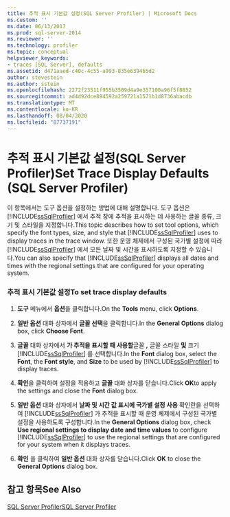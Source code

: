 ```yaml
---
title: 추적 표시 기본값 설정(SQL Server Profiler) | Microsoft Docs
ms.custom: ''
ms.date: 06/13/2017
ms.prod: sql-server-2014
ms.reviewer: ''
ms.technology: profiler
ms.topic: conceptual
helpviewer_keywords:
- traces [SQL Server], defaults
ms.assetid: d471aaed-c40c-4c55-a993-835e6394b5d2
author: stevestein
ms.author: sstein
ms.openlocfilehash: 2272f23511f955b3509d4a9e357100a96f5f8852
ms.sourcegitcommit: ad4d92dce894592a259721a1571b1d8736abacdb
ms.translationtype: MT
ms.contentlocale: ko-KR
ms.lasthandoff: 08/04/2020
ms.locfileid: "87737191"
---
```

# <a name="set-trace-display-defaults-sql-server-profiler"></a><span data-ttu-id="eaf5e-102">추적 표시 기본값 설정(SQL Server Profiler)</span><span class="sxs-lookup"><span data-stu-id="eaf5e-102">Set Trace Display Defaults (SQL Server Profiler)</span></span>
  <span data-ttu-id="eaf5e-103">이 항목에서는 도구 옵션을 설정하는 방법에 대해 설명합니다. 도구 옵션은 [!INCLUDE[ssSqlProfiler](../../includes/sssqlprofiler-md.md)] 에서 추적 창에 추적을 표시하는 데 사용하는 글꼴 종류, 크기 및 스타일을 지정합니다.</span><span class="sxs-lookup"><span data-stu-id="eaf5e-103">This topic describes how to set tool options, which specify the font types, size, and style that [!INCLUDE[ssSqlProfiler](../../includes/sssqlprofiler-md.md)] uses to display traces in the trace window.</span></span> <span data-ttu-id="eaf5e-104">또한 운영 체제에서 구성된 국가별 설정에 따라 [!INCLUDE[ssSqlProfiler](../../includes/sssqlprofiler-md.md)] 에서 모든 날짜 및 시간을 표시하도록 지정할 수 있습니다.</span><span class="sxs-lookup"><span data-stu-id="eaf5e-104">You can also specify that [!INCLUDE[ssSqlProfiler](../../includes/sssqlprofiler-md.md)] displays all dates and times with the regional settings that are configured for your operating system.</span></span>  
  
### <a name="to-set-trace-display-defaults"></a><span data-ttu-id="eaf5e-105">추적 표시 기본값 설정</span><span class="sxs-lookup"><span data-stu-id="eaf5e-105">To set trace display defaults</span></span>  
  
1.  <span data-ttu-id="eaf5e-106">**도구** 메뉴에서 **옵션**을 클릭합니다.</span><span class="sxs-lookup"><span data-stu-id="eaf5e-106">On the **Tools** menu, click **Options**.</span></span>  
  
2.  <span data-ttu-id="eaf5e-107">**일반 옵션** 대화 상자에서 **글꼴 선택**을 클릭합니다.</span><span class="sxs-lookup"><span data-stu-id="eaf5e-107">In the **General Options** dialog box, click **Choose Font**.</span></span>  
  
3.  <span data-ttu-id="eaf5e-108">**글꼴** 대화 상자에서 **가 추적을 표시할 때 사용할**글꼴 **,** 글꼴 스타일 **및** 크기 [!INCLUDE[ssSqlProfiler](../../includes/sssqlprofiler-md.md)] 를 선택합니다.</span><span class="sxs-lookup"><span data-stu-id="eaf5e-108">In the **Font** dialog box, select the **Font**, the **Font style**, and **Size** to be used by [!INCLUDE[ssSqlProfiler](../../includes/sssqlprofiler-md.md)] to display traces.</span></span>  
  
4.  <span data-ttu-id="eaf5e-109">**확인**을 클릭하여 설정을 적용하고 **글꼴** 대화 상자를 닫습니다.</span><span class="sxs-lookup"><span data-stu-id="eaf5e-109">Click **OK**to apply the settings and close the **Font** dialog box.</span></span>  
  
5.  <span data-ttu-id="eaf5e-110">**일반 옵션** 대화 상자에서 **날짜 및 시간 값 표시에 국가별 설정 사용** 확인란을 선택하여 [!INCLUDE[ssSqlProfiler](../../includes/sssqlprofiler-md.md)] 가 추적을 표시할 때 운영 체제에서 구성된 국가별 설정을 사용하도록 구성합니다.</span><span class="sxs-lookup"><span data-stu-id="eaf5e-110">In the **General Options** dialog box, check **Use regional settings to display date and time values** to configure [!INCLUDE[ssSqlProfiler](../../includes/sssqlprofiler-md.md)] to use the regional settings that are configured for your system when it displays traces.</span></span>  
  
6.  <span data-ttu-id="eaf5e-111">**확인** 을 클릭하여 **일반 옵션** 대화 상자를 닫습니다.</span><span class="sxs-lookup"><span data-stu-id="eaf5e-111">Click **OK** to close the **General Options** dialog box.</span></span>  
  
## <a name="see-also"></a><span data-ttu-id="eaf5e-112">참고 항목</span><span class="sxs-lookup"><span data-stu-id="eaf5e-112">See Also</span></span>  
 [<span data-ttu-id="eaf5e-113">SQL Server Profiler</span><span class="sxs-lookup"><span data-stu-id="eaf5e-113">SQL Server Profiler</span></span>](sql-server-profiler.md)  
  
  
